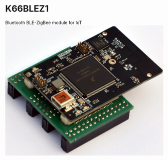 # K66BLEZ1
Bluetooth BLE-ZigBee module for IoT 
![Module](https://github.com/Indemsys/K66BLEZ1/blob/master/image.png)
